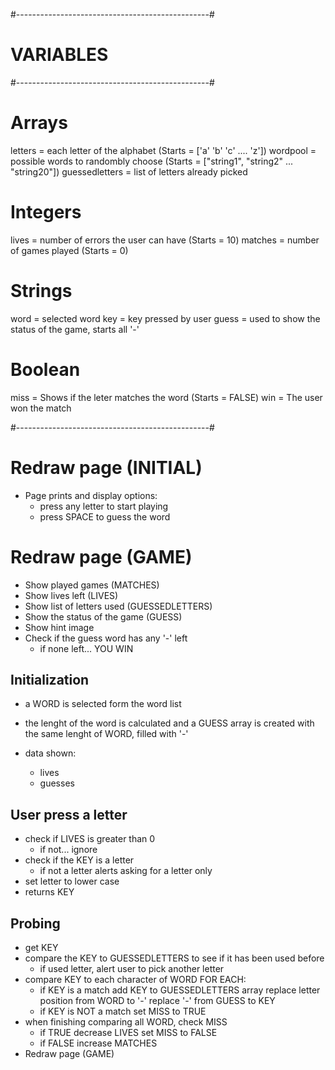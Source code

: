 #------------------------------------------------#
#                   VARIABLES
#------------------------------------------------#

# Arrays
letters     = each letter of the alphabet           (Starts = ['a' 'b' 'c' .... 'z'])
wordpool    = possible words to randombly choose    (Starts = ["string1", "string2" ... "string20"])
guessedletters = list of letters already picked

# Integers
lives       = number of errors the user can have    (Starts = 10)
matches     = number of games played                (Starts =  0)

# Strings
word        = selected word
key         = key pressed by user
guess       = used to show the status of the game, starts all '-'

# Boolean
miss        = Shows if the leter matches the word   (Starts = FALSE)
win         = The user won the match


#------------------------------------------------#
# Redraw page (INITIAL)
- Page prints and display options:
    + press any letter to start playing
    + press SPACE to guess the word

# Redraw page (GAME)
- Show played games (MATCHES)
- Show lives left (LIVES)
- Show list of letters used (GUESSEDLETTERS)
- Show the status of the game (GUESS)
- Show hint image
- Check if the guess word has any '-' left
    + if none left... YOU WIN

## Initialization ##
- a WORD is selected form the word list
- the lenght of the word is calculated and a GUESS array is created with the same lenght of WORD, filled with '-'

- data shown:
    + lives
    + guesses

## User press a letter ##
- check if LIVES is greater than 0
    + if not... ignore
- check if the KEY is a letter
    + if not a letter alerts asking for a letter only
- set letter to lower case
- returns KEY

## Probing
- get KEY
- compare the KEY to GUESSEDLETTERS to see if it has been used before
    + if used letter, alert user to pick another letter
- compare KEY to each character of WORD
    FOR EACH:
    + if KEY is a match add KEY to GUESSEDLETTERS array
                        replace letter position from WORD to '-'
                        replace '-' from GUESS to KEY
    + if KEY is NOT a match set MISS to TRUE
- when finishing comparing all WORD, check MISS
    + if TRUE decrease LIVES
              set MISS to FALSE
    + if FALSE increase MATCHES
- Redraw page (GAME)